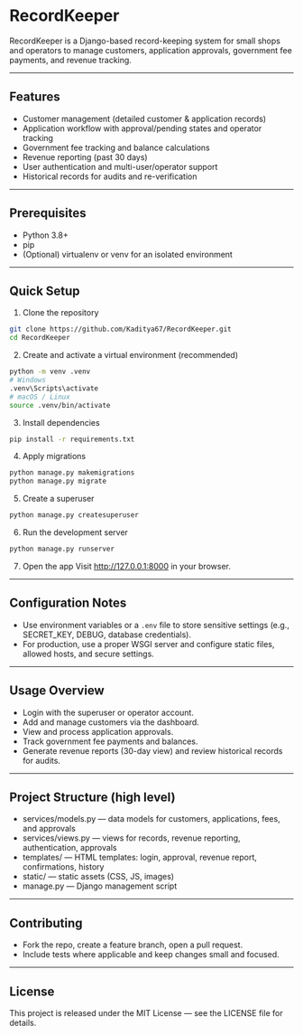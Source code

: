 # RecordKeeper

RecordKeeper is a Django-based record-keeping system for small shops and operators to manage customers, application approvals, government fee payments, and revenue tracking.

---

## Features

- Customer management (detailed customer & application records)  
- Application workflow with approval/pending states and operator tracking  
- Government fee tracking and balance calculations  
- Revenue reporting (past 30 days)  
- User authentication and multi-user/operator support  
- Historical records for audits and re-verification

---

## Prerequisites

- Python 3.8+  
- pip  
- (Optional) virtualenv or venv for an isolated environment

---

## Quick Setup

1. Clone the repository
```bash
git clone https://github.com/Kaditya67/RecordKeeper.git
cd RecordKeeper
```

2. Create and activate a virtual environment (recommended)
```bash
python -m venv .venv
# Windows
.venv\Scripts\activate
# macOS / Linux
source .venv/bin/activate
```

3. Install dependencies
```bash
pip install -r requirements.txt
```

4. Apply migrations
```bash
python manage.py makemigrations
python manage.py migrate
```

5. Create a superuser
```bash
python manage.py createsuperuser
```

6. Run the development server
```bash
python manage.py runserver
```

7. Open the app
Visit http://127.0.0.1:8000 in your browser.

---

## Configuration Notes

- Use environment variables or a `.env` file to store sensitive settings (e.g., SECRET_KEY, DEBUG, database credentials).  
- For production, use a proper WSGI server and configure static files, allowed hosts, and secure settings.

---

## Usage Overview

- Login with the superuser or operator account.  
- Add and manage customers via the dashboard.  
- View and process application approvals.  
- Track government fee payments and balances.  
- Generate revenue reports (30-day view) and review historical records for audits.

---

## Project Structure (high level)

- services/models.py — data models for customers, applications, fees, and approvals  
- services/views.py — views for records, revenue reporting, authentication, approvals  
- templates/ — HTML templates: login, approval, revenue report, confirmations, history  
- static/ — static assets (CSS, JS, images)  
- manage.py — Django management script

---

## Contributing

- Fork the repo, create a feature branch, open a pull request.  
- Include tests where applicable and keep changes small and focused.

---

## License

This project is released under the MIT License — see the LICENSE file for details.
